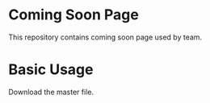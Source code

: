 # Coming Soon Page

This repository contains coming soon page used by team.

# Basic Usage

Download the master file.